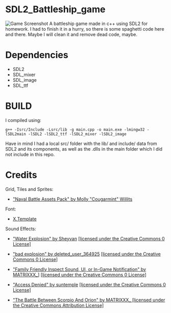 # SDL2_Battleship_game
![Game Screenshot](https://i.imgur.com/zQiezZZ.png)
A battleship game made in c++ using SDL2 for homework. I had to finish it in a hurry, so there is some spaghetti code here and there. Maybe I will clean it and remove dead code, maybe.

# Dependencies
- SDL2
- SDL_mixer
- SDL_image
- SDL_ttf


# BUILD
I compiled using:

    g++ -Isrc/Include -Lsrc/lib -g main.cpp -o main.exe -lmingw32 -lSDL2main -lSDL2 -lSDL2_ttf -lSDL2_mixer -lSDL2_image
 
 Have in mind I had a local src/ folder with the lib/ and include/ data from SDL2 and its components, as well as the .dlls in the main folder which I did not include in this repo.

# Credits
Grid, Tiles and Sprites:
- ["Naval Battle Assets Pack" by Molly "Cougarmint" Willits](https://opengameart.org/content/naval-battle-assets-pack)

Font:
- [X.Template](https://all-free-download.com/font/download/xtemplate_6919000.html)

Sound Effects:
- ["Water Explosion" by Sheyvan](https://freesound.org/people/Sheyvan/sounds/519008/)
[[licensed under the Creative Commons 0 License]](https://creativecommons.org/publicdomain/zero/1.0/)

- ["bad explosion" by deleted_user_364925](https://freesound.org/people/deleted_user_364925/sounds/47252/)
[[licensed under the Creative Commons 0 License]](https://creativecommons.org/publicdomain/zero/1.0/)

- ["Family Friendly Inspect Sound, UI, or In-Game Notification" by MATRIXXX_](https://freesound.org/people/MATRIXXX_/sounds/657948/)]
[[licensed under the Creative Commons 0 License]](https://creativecommons.org/publicdomain/zero/1.0/)

- ["Access Denied" by suntemple](https://freesound.org/people/suntemple/sounds/249300/)
[[licensed under the Creative Commons 0 License]](https://creativecommons.org/publicdomain/zero/1.0/)


- ["The Battle Between Scorpio And Orion" by MATRIXXX_ ](https://freesound.org/people/MATRIXXX_/sounds/507307/) 
[[licensed under the Creative Commons Attribution License]](https://creativecommons.org/licenses/by/4.0/)


